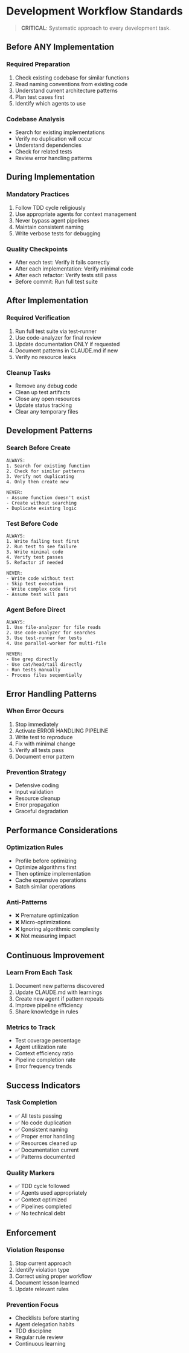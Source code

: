 # Development Workflow Standards

> **CRITICAL**: Systematic approach to every development task.

## Before ANY Implementation

### Required Preparation

1. Check existing codebase for similar functions
2. Read naming conventions from existing code
3. Understand current architecture patterns
4. Plan test cases first
5. Identify which agents to use

### Codebase Analysis

- Search for existing implementations
- Verify no duplication will occur
- Understand dependencies
- Check for related tests
- Review error handling patterns

## During Implementation

### Mandatory Practices

1. Follow TDD cycle religiously
2. Use appropriate agents for context management
3. Never bypass agent pipelines
4. Maintain consistent naming
5. Write verbose tests for debugging

### Quality Checkpoints

- After each test: Verify it fails correctly
- After each implementation: Verify minimal code
- After each refactor: Verify tests still pass
- Before commit: Run full test suite

## After Implementation

### Required Verification

1. Run full test suite via test-runner
2. Use code-analyzer for final review
3. Update documentation ONLY if requested
4. Document patterns in CLAUDE.md if new
5. Verify no resource leaks

### Cleanup Tasks

- Remove any debug code
- Clean up test artifacts
- Close any open resources
- Update status tracking
- Clear any temporary files

## Development Patterns

### Search Before Create

```
ALWAYS:
1. Search for existing function
2. Check for similar patterns
3. Verify not duplicating
4. Only then create new

NEVER:
- Assume function doesn't exist
- Create without searching
- Duplicate existing logic
```

### Test Before Code

```
ALWAYS:
1. Write failing test first
2. Run test to see failure
3. Write minimal code
4. Verify test passes
5. Refactor if needed

NEVER:
- Write code without test
- Skip test execution
- Write complex code first
- Assume test will pass
```

### Agent Before Direct

```
ALWAYS:
1. Use file-analyzer for file reads
2. Use code-analyzer for searches
3. Use test-runner for tests
4. Use parallel-worker for multi-file

NEVER:
- Use grep directly
- Use cat/head/tail directly
- Run tests manually
- Process files sequentially
```

## Error Handling Patterns

### When Error Occurs

1. Stop immediately
2. Activate ERROR HANDLING PIPELINE
3. Write test to reproduce
4. Fix with minimal change
5. Verify all tests pass
6. Document error pattern

### Prevention Strategy

- Defensive coding
- Input validation
- Resource cleanup
- Error propagation
- Graceful degradation

## Performance Considerations

### Optimization Rules

- Profile before optimizing
- Optimize algorithms first
- Then optimize implementation
- Cache expensive operations
- Batch similar operations

### Anti-Patterns

- ❌ Premature optimization
- ❌ Micro-optimizations
- ❌ Ignoring algorithmic complexity
- ❌ Not measuring impact

## Continuous Improvement

### Learn From Each Task

1. Document new patterns discovered
2. Update CLAUDE.md with learnings
3. Create new agent if pattern repeats
4. Improve pipeline efficiency
5. Share knowledge in rules

### Metrics to Track

- Test coverage percentage
- Agent utilization rate
- Context efficiency ratio
- Pipeline completion rate
- Error frequency trends

## Success Indicators

### Task Completion

- ✅ All tests passing
- ✅ No code duplication
- ✅ Consistent naming
- ✅ Proper error handling
- ✅ Resources cleaned up
- ✅ Documentation current
- ✅ Patterns documented

### Quality Markers

- ✅ TDD cycle followed
- ✅ Agents used appropriately
- ✅ Context optimized
- ✅ Pipelines completed
- ✅ No technical debt

## Enforcement

### Violation Response

1. Stop current approach
2. Identify violation type
3. Correct using proper workflow
4. Document lesson learned
5. Update relevant rules

### Prevention Focus

- Checklists before starting
- Agent delegation habits
- TDD discipline
- Regular rule review
- Continuous learning
